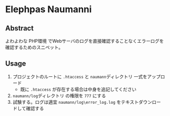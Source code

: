 # Elephpas Naumanni

## Abstract

よわよわな PHP環境 でWebサーバのログを直接確認することなくエラーログを確認するためのスニペット。

## Usage

1. プロジェクトのルートに `.htaccess` と `naumann`ディレクトリ 一式をアップロード
    - 既に `.htaccess` が存在する場合は中身を追記してください
2. `naumann/log`ディレクトリ の権限を `777` にする
3. 試験する。ログは適宜 `naumann/log\error_log.log` をテキストダウンロードして確認する